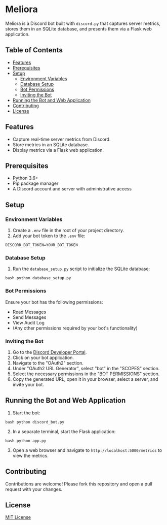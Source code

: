 # Meliora

Meliora is a Discord bot built with `discord.py` that captures server metrics,
stores them in an SQLite database, and presents them via a Flask web
application.

## Table of Contents

- [Features](#features)
- [Prerequisites](#prerequisites)
- [Setup](#setup)
  - [Environment Variables](#environment-variables)
  - [Database Setup](#database-setup)
  - [Bot Permissions](#bot-permissions)
  - [Inviting the Bot](#inviting-the-bot)
- [Running the Bot and Web Application](#running-the-bot-and-web-application)
- [Contributing](#contributing)
- [License](#license)

## Features

- Capture real-time server metrics from Discord.
- Store metrics in an SQLite database.
- Display metrics via a Flask web application.

## Prerequisites

- Python 3.6+
- Pip package manager
- A Discord account and server with administrative access

## Setup

### Environment Variables

1. Create a `.env` file in the root of your project directory.
2. Add your bot token to the `.env` file:

``` DISCORD_BOT_TOKEN=YOUR_BOT_TOKEN ```

### Database Setup

1. Run the `database_setup.py` script to initialize the SQLite database:

```bash python database_setup.py ```

### Bot Permissions

Ensure your bot has the following permissions:

- Read Messages
- Send Messages
- View Audit Log
- (Any other permissions required by your bot's functionality)

### Inviting the Bot

1. Go to the [Discord Developer
Portal](https://discord.com/developers/applications).
2. Click on your bot application.
3. Navigate to the "OAuth2" section.
4. Under "OAuth2 URL Generator", select "bot" in the "SCOPES" section.
5. Select the necessary permissions in the "BOT PERMISSIONS" section.
6. Copy the generated URL, open it in your browser, select a server, and invite
your bot.

## Running the Bot and Web Application

1. Start the bot:

```bash python discord_bot.py ```

2. In a separate terminal, start the Flask application:

```bash python app.py ```

3. Open a web browser and navigate to `http://localhost:5000/metrics` to view
the metrics.

## Contributing

Contributions are welcome! Please fork this repository and open a pull request
with your changes.

## License

[MIT License](LICENSE.md)
